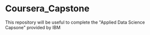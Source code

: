 # Coursera_Capstone
This repository will be useful to complete the "Applied Data Science Capsone" provided by IBM
